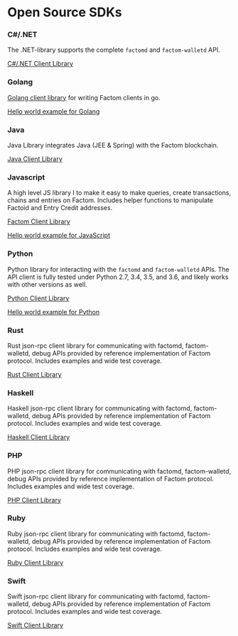 # Open Source SDKs

### C\#/.NET

The .NET-library supports the complete `factomd` and `factom-walletd` API.

[C\#/.NET Client Library](https://github.com/FactoidAuthority/FactomSharp)

### Golang

[Golang client library](https://github.com/FactomProject/factom) for writing Factom clients in go.

[Hello world example for Golang](https://developers.factomprotocol.org/start/hello-world-examples/golang)

### Java

Java Library integrates Java \(JEE & Spring\) with the Factom blockchain.

[Java Client Library](https://github.com/bi-foundation/factom-java)

### Javascript

A high level JS library I to make it easy to make queries, create transactions, chains and entries on Factom. Includes helper functions to manipulate Factoid and Entry Credit addresses.

[Factom Client Library](https://github.com/PaulBernier/factomjs)

[Hello world example for JavaScript](https://developers.factomprotocol.org/start/hello-world-examples/javascript)

### Python

Python library for interacting with the `factomd` and `factom-walletd` APIs. The API client is fully tested under Python 2.7, 3.4, 3.5, and 3.6, and likely works with other versions as well.

[Python Client Library](https://github.com/TRGG3R/factom-api)  
  
[Hello world example for Python](https://developers.factomprotocol.org/start/hello-world-examples/python)

### Rust

Rust json-rpc client library for communicating with factomd, factom-walletd, debug APIs provided by reference implementation of Factom protocol. Includes examples and wide test coverage.  
  
[Rust Client Library](https://github.com/kompendium-llc/factom-rust-client)

### Haskell

Haskell json-rpc client library for communicating with factomd, factom-walletd, debug APIs provided by reference implementation of Factom protocol. Includes examples and wide test coverage.  
  
[Haskell Client Library  
](https://github.com/kompendium-llc/factom-haskell-client)

### PHP

PHP json-rpc client library for communicating with factomd, factom-walletd, debug APIs provided by reference implementation of Factom protocol. Includes examples and wide test coverage.  
  
[PHP Client Library  
](https://github.com/kompendium-llc/factom-php-client)

### Ruby

Ruby json-rpc client library for communicating with factomd, factom-walletd, debug APIs provided by reference implementation of Factom protocol. Includes examples and wide test coverage.  
  
[Ruby Client Library  
](https://github.com/kompendium-llc/factom-ruby-client)

### Swift

Swift json-rpc client library for communicating with factomd, factom-walletd, debug APIs provided by reference implementation of Factom protocol. Includes examples and wide test coverage.  
  
[Swift Client Library](https://github.com/kompendium-llc/factom-swift-client)

